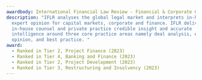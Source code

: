 ```yaml
---
awardbody: International Financial Law Review - Financial & Corporate Guide
description: "IFLR analyses the global legal market and interprets in-house
  expert opinion for capital markets, corporate and finance. IFLR delivers
  in-house counsel and private practice credible insight and accurate
  intelligence around three core practice areas namely deal analysis, expert
  opinion, and best practice. "
award:
  - Ranked in Tier 2, Project Finance (2023)
  - Ranked in Tier 4, Banking and Finance (2023)
  - Ranked in Tier 2, Project Development (2023)
  - Ranked in Tier 3, Restructuring and Insolvency (2023)
---
```

